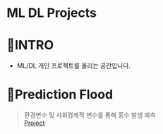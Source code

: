 # ML DL Projects

# 📍INTRO
- ML/DL 개인 프로젝트를 올리는 공간입니다.

# 📍Prediction Flood
> 환경변수 및 사회경제적 변수를 통해 홍수 발생 예측<br>
> [Project](https://github.com/hjj978/ML-DL-Projects/blob/5436cced94483581d46b5771d419decb6fd996d3/expect%20flood.ipynb)

